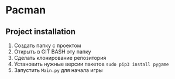 # Pacman
## Project installation
1) Создать папку с проектом
2) Открыть в GIT BASH эту папку
3) Сделать клонирование репозитория
4) Установить нужные версии пакетов `sudo pip3 install pygame`
5) Запустить `Main.py` для начала игры
